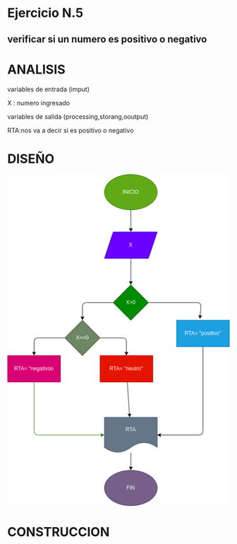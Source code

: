 # Ejercicio N.5

## verificar si un numero es positivo o negativo

# ANALISIS

variables  de entrada (imput)

X : numero ingresado

variables de salida (processing,storang,ooutput)

RTA:nos va a decir si es positivo o negativo

# DISEÑO

![Diagrama de flujo](diagrama.png "diagrama de flujo")

# CONSTRUCCION